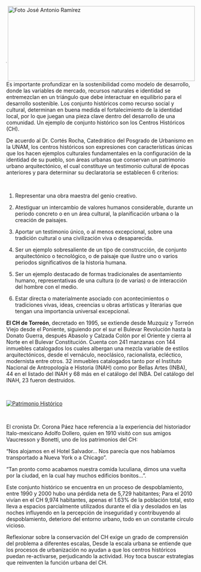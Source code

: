 <p>
   <a title="ir a Otras Publicaciones" href="http://www.trcimplan.gob.mx/autores/jose-antonio-ramirez-reyes.html"><img class="img-responsive contenido-imagen" src="../imagenes/128/arq-jose-antonio-ramirez-reyes-top2.png" align="right" alt="Foto José Antonio Ramírez" width="500" height="200"></a>

</p>

</br></br></br></br></br></br></br></br>

---


Es importante profundizar en la sostenibilidad como modelo de desarrollo, donde las variables de mercado, recursos naturales e identidad se entremezclan en un triángulo que debe interactuar en equilibrio para el desarrollo sostenible. Los conjunto históricos como recurso social y cultural, determinan en buena medida el fortalecimiento de Ia identidad local, por lo que juegan una pieza clave dentro del desarrollo de una comunidad. Un ejemplo de conjunto histórico son los Centros Históricos (CH).

De acuerdo al Dr. Cortés Rocha, Catedrático del Posgrado de Urbanismo en la UNAM, los centros históricos son expresiones con características únicas que los hacen ejemplos culturales fundamentales en la configuración de la identidad de su pueblo, son áreas urbanas que conservan un patrimonio urbano arquitectónico, el cual constituye un testimonio cultural de épocas anteriores y para determinar su declaratoria se establecen 6 criterios:

</br>

1. Representar una obra maestra del genio creativo.

2. Atestiguar un intercambio de valores humanos considerable, durante un periodo concreto o en un área cultural, la planificación urbana o la creación de paisajes.

3. Aportar un testimonio único, o al menos excepcional, sobre una tradición cultural o una civilización viva o desaparecida.

4. Ser un ejemplo sobresaliente de un tipo de construcción, de conjunto arquitectónico o tecnológico, o de paisaje que ilustre uno o varios periodos significativos de la historia humana.

5. Ser un ejemplo destacado de formas tradicionales de asentamiento humano, representativas de una cultura (o de varias) o de interacción del hombre con el medio.

6. Estar directa o materialmente asociado con acontecimientos o tradiciones vivas, ideas, creencias u obras artísticas y literarias que tengan una importancia universal excepcional.

**El CH de Torreón**, decretado en 1995, se extiende desde Muzquiz y Torreón Viejo desde el Poniente, siguiendo por el sur el Bulevar Revolución hasta la Donato Guerra, después Abasolo y Calzada Colón por el Oriente y cierra al Norte en el Bulevar Constitución. Cuenta con 241 manzanas con 144 inmuebles catalogados los cuales albergan una mezcla variable de estilos arquitectónicos, desde el vernáculo, neoclásico, racionalista, ecléctico, modernista entre otros. 32 inmuebles catalogados tanto por el Instituto Nacional de Antropología e Historia (INAH) como por Bellas Artes (INBA), 44 en el listado del INAH y 68 más en el catálogo del INBA. Del catálogo del INAH, 23 fueron destruidos.

</br>

   <a title="ir a Patrimonio Arquitectónico" href="http://www.trcimplan.gob.mx/sig-mapas-torreon/patrimonio-arquitectonico.html"><img class="img-responsive" src="el-caso-del-centro-historico-de-torreon-oct2019/img01.jpg" align="center" alt="Patrimonio Histórico"></a>

</br>

El cronista Dr. Corona Páez hace referencia a la experiencia del historiador Italo-mexicano Adolfo Dollero, quien en 1910 visitó con sus amigos Vaucresson y Bonetti, uno de los patrimonios del CH:

“Nos alojamos en el Hotel Salvador… Nos parecía que nos habíamos transportado a Nueva York o a Chicago”.

“Tan pronto como acabamos nuestra comida luculiana, dimos una vuelta por la ciudad, en la cual hay muchos edificios bonitos…”.

Este conjunto histórico se encuentra en un proceso de despoblamiento, entre 1990 y 2000 hubo una pérdida neta de 5,729 habitantes; Para el 2010 vivían en el CH 9,974 habitantes, apenas el 1.63% de la población total, esto lleva a espacios parcialmente utilizados durante el día y desolados en las noches influyendo en la percepción de inseguridad y contribuyendo al despoblamiento, deterioro del entorno urbano, todo en un constante circulo vicioso.

Reflexionar sobre la conservación del CH exige un grado de comprensión del problema a diferentes escalas, Desde la escala urbana se entiende que los procesos de urbanización no ayudan a que los centros históricos puedan re-activarse, perjudicando la actividad. Hoy toca buscar estrategias que reinventen la función urbana del CH.
